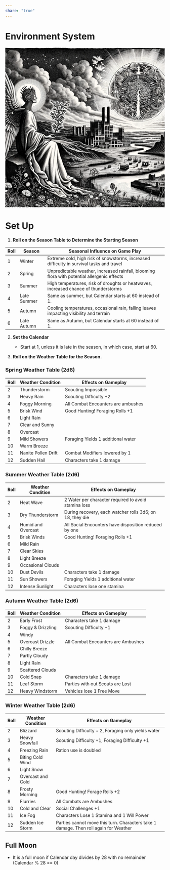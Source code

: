 ```yaml
---  
share: "true"  
---  
```

  
# Environment System  
  
![Pasted image 20240126175927](./Pasted%20image%2020240126175927.png)  
  
# Set Up  
  
1. **Roll on the Season Table to Determine the Starting Season**  
  
| Roll | Season | Seasonal Influence on Game Play |  
| ---- | ---- | ---- |  
| 1 | Winter | Extreme cold, high risk of snowstorms, increased difficulty in survival tasks and travel |  
| 2 | Spring | Unpredictable weather, increased rainfall, blooming flora with potential allergenic effects |  
| 3 | Summer | High temperatures, risk of droughts or heatwaves, increased chance of thunderstorms |  
| 4 | Late Summer | Same as summer, but Calendar starts at 60 instead of 1. |  
| 5 | Autumn | Cooling temperatures, occasional rain, falling leaves impacting visibility and terrain |  
| 6 | Late Autumn | Same as Autumn, but Calendar starts at 60 instead of 1. |  
  
2. **Set the Calendar**  
   - Start at 1, unless it is late in the season, in which case, start at 60.  
  
3. **Roll on the Weather Table for the Season.**  
  
### Spring Weather Table (2d6)  
  
   | Roll | Weather Condition | Effects on Gameplay                       |  
   |------|-------------------|-------------------------------------------|  
   | 2    | Thunderstorm      | Scouting Impossible                       |  
   | 3    | Heavy Rain        | Scouting Difficulty +2                    |  
   | 4    | Foggy Morning     | All Combat Encounters are ambushes        |  
   | 5    | Brisk Wind        | Good Hunting! Foraging Rolls +1           |  
   | 6    | Light Rain        |                                           |  
   | 7    | Clear and Sunny   |                                           |  
   | 8    | Overcast          |                                           |  
   | 9    | Mild Showers      | Foraging Yields 1 additional water        |  
   | 10   | Warm Breeze       |                                           |  
   | 11   | Nanite Pollen Drift| Combat Modifiers lowered by 1            |  
   | 12   | Sudden Hail       | Characters take 1 damage                  |  
  
### Summer Weather Table (2d6)  
  
   | Roll | Weather Condition | Effects on Gameplay                                        |  
   |------|-------------------|------------------------------------------------------------|  
   | 2    | Heat Wave         | 2 Water per character required to avoid stamina loss       |  
   | 3    | Dry Thunderstorm  | During recovery, each watcher rolls 3d6; on 18, they die   |  
   | 4    | Humid and Overcast| All Social Encounters have disposition reduced by one      |  
   | 5    | Brisk Winds       | Good Hunting! Foraging Rolls +1                            |  
   | 6    | Mild Rain         |                                                            |  
   | 7    | Clear Skies       |                                                            |  
   | 8    | Light Breeze      |                                                            |  
   | 9    | Occasional Clouds |                                                            |  
   | 10   | Dust Devils       | Characters take 1 damage                                   |  
   | 11   | Sun Showers       | Foraging Yields 1 additional water                          |  
   | 12   | Intense Sunlight  | Characters lose one stamina                                |  
  
### Autumn Weather Table (2d6)  
  
   | Roll | Weather Condition | Effects on Gameplay                       |  
   |------|-------------------|-------------------------------------------|  
   | 2    | Early Frost       | Characters take 1 damage                  |  
   | 3    | Foggy & Drizzling | Scouting Difficulty +1                    |  
   | 4    | Windy             |                                           |  
   | 5    | Overcast Drizzle  | All Combat Encounters are Ambushes        |  
   | 6    | Chilly Breeze     |                                           |  
   | 7    | Partly Cloudy     |                                           |  
   | 8    | Light Rain        |                                           |  
   | 9    | Scattered Clouds  |                                           |  
   | 10   | Cold Snap         | Characters take 1 damage                  |  
   | 11   | Leaf Storm        | Parties with out Scouts are Lost                                          |  
   | 12   | Heavy Windstorm   | Vehicles lose 1 Free Move                                          |  
  
### Winter Weather Table (2d6)  
  
   | Roll | Weather Condition  | Effects on Gameplay                                        |  
   |------|--------------------|------------------------------------------------------------|  
   | 2    | Blizzard           | Scouting Difficulty + 2, Foraging only yields water        |  
   | 3    | Heavy Snowfall     | Scouting Difficulty +1, Foraging Difficulty +1             |  
   | 4    | Freezing Rain      | Ration use is doubled                                      |  
   | 5    | Biting Cold Wind   |                                                            |  
   | 6    | Light Snow         |                                                            |  
   | 7    | Overcast and Cold  |                                                            |  
   | 8    | Frosty Morning     | Good Hunting! Forage Rolls +2                              |  
   | 9    | Flurries           | All Combats are Ambushes                                   |  
   | 10   | Cold and Clear     | Social Challenges +1                                       |  
   | 11   | Ice Fog            | Characters Lose 1 Stamina and 1 Will Power                                                           |  
   | 12   | Sudden Ice Storm   | Parties cannot move this turn. Characters take 1 damage. Then roll again for Weather |  
  
## Full Moon  
  
- It is a full moon if Calendar day divides by 28 with no remainder (Calendar % 28 == 0)  
